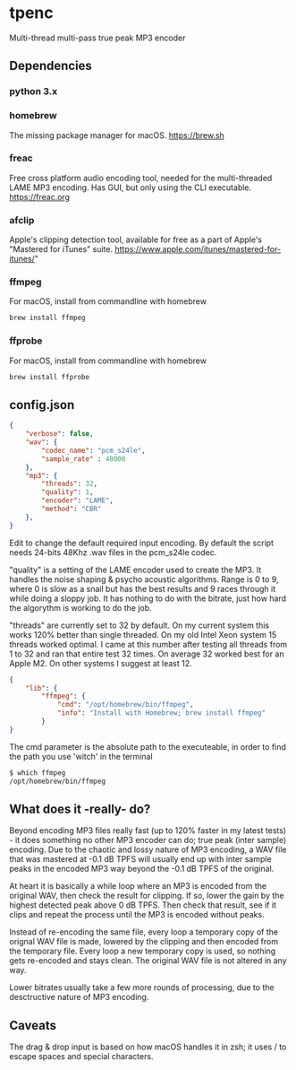 # tpenc
Multi-thread multi-pass true peak MP3 encoder

## Dependencies
### python 3.x
### homebrew
The missing package manager for macOS. https://brew.sh
### freac
Free cross platform audio encoding tool, needed for the multi-threaded LAME MP3 encoding. Has GUI, but only using the CLI executable. https://freac.org
### afclip
Apple's clipping detection tool, available for free as a part of Apple's "Mastered for iTunes" suite. https://www.apple.com/itunes/mastered-for-itunes/"
### ffmpeg 
For macOS, install from commandline with homebrew
```sh
brew install ffmpeg
```
### ffprobe 
For macOS, install from commandline with homebrew
```sh
brew install ffprobe
```
## config.json
```json
{
    "verbose": false,
    "wav": {
        "codec_name": "pcm_s24le",
        "sample_rate" : 48000
    },
    "mp3": {
        "threads": 32,
        "quality": 1,
        "encoder": "LAME",
        "method": "CBR"
    },
}
```
Edit  to change the default required input encoding. By default the script needs 24-bits 48Khz .wav files in the pcm_s24le codec.

"quality" is a setting of the LAME encoder used to create the MP3. It handles the noise shaping & psycho acoustic algorithms. Range is 0 to 9, where 0 is slow as a snail but has the best results and 9 races through it while doing a sloppy job. It has nothing to do with the bitrate, just how hard the algorythm is working to do the job.

"threads" are currently set to 32 by default. On my current system this works 120% better than single threaded. On my old Intel Xeon system 15 threads worked optimal. I came at this number after testing all threads from 1 to 32 and ran that entire test 32 times. On average 32 worked best for an Apple M2. On other systems I suggest at least 12.

```json
{
    "lib": {
        "ffmpeg": {
            "cmd": "/opt/homebrew/bin/ffmpeg",
            "info": "Install with Homebrew; brew install ffmpeg"
        }
}
```

The cmd parameter is the absolute path to the executeable, in order to find the path you use 'witch' in the terminal
```sh
$ which ffmpeg
/opt/homebrew/bin/ffmpeg
```

## What does it -really- do?

Beyond encoding MP3 files really fast (up to 120% faster in my latest tests) - it does something no other MP3 encoder can do; true peak (inter sample) encoding. Due to the chaotic and lossy nature of MP3 encoding, a WAV file that was mastered at -0.1 dB TPFS will usually end up with inter sample peaks in the encoded MP3 way beyond the -0.1 dB TPFS of the original.

At heart it is basically a while loop where an MP3 is encoded from the original WAV, then check the result for clipping. If so, lower the gain by the highest detected peak above 0 dB TPFS. Then check that result, see if it clips and repeat the process until the MP3 is encoded without peaks.

Instead of re-encoding the same file, every loop a temporary copy of the orignal WAV file is made, lowered by the clipping and then encoded from the temporary file. Every loop a new temporary copy is used, so nothing gets re-encoded and stays clean. The original WAV file is not altered in any way.

Lower bitrates usually take a few more rounds of processing, due to the desctructive nature of MP3 encoding.

## Caveats
The drag & drop input is based on how macOS handles it in zsh; it uses / to escape spaces and special characters.

